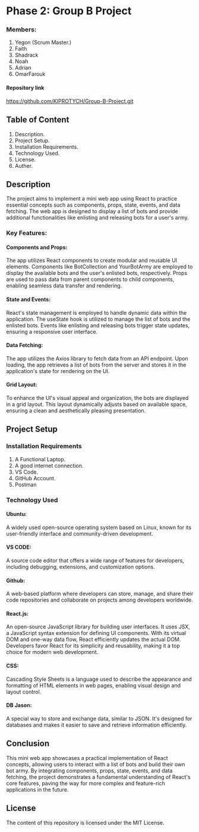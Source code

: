 # Phase 2: Group B Project

### Members:
1. Yegon (Scrum Master.)
2. Faith
3. Shadrack
4. Noah
5. Adrian
6. OmarFarouk

#### Repository link
https://github.com/KIPROTYCH/Group-B-Project.git


## Table of Content
1. Description.
2. Project Setup.
3. Installation Requirements.
4. Technology Used.
5. License.
6. Auther.

## Description

The project aims to implement a mini web app using React to practice essential concepts such as components, props, state, events, and data fetching. The web app is designed to display a list of bots and provide additional functionalities like enlisting and releasing bots for a user's army.

### Key Features:

#### Components and Props:
The app utilizes React components to create modular and reusable UI elements. Components like BotCollection and YourBotArmy are employed to display the available bots and the user's enlisted bots, respectively. Props are used to pass data from parent components to child components, enabling seamless data transfer and rendering.

#### State and Events:
React's state management is employed to handle dynamic data within the application. The useState hook is utilized to manage the list of bots and the enlisted bots. Events like enlisting and releasing bots trigger state updates, ensuring a responsive user interface.

#### Data Fetching:
The app utilizes the Axios library to fetch data from an API endpoint. Upon loading, the app retrieves a list of bots from the server and stores it in the application's state for rendering on the UI.

#### Grid Layout:
To enhance the UI's visual appeal and organization, the bots are displayed in a grid layout. This layout dynamically adjusts based on available space, ensuring a clean and aesthetically pleasing presentation.

## Project Setup

### Installation Requirements
1. A Functional Laptop.
2. A good internet connection.
3. VS Code.
4. GitHub Account.
5. Postman

### Technology Used

#### Ubuntu:
A widely used open-source operating system based on Linux, known for its user-friendly interface and community-driven development.

#### VS CODE:
A source code editor that offers a wide range of features for developers, including debugging, extensions, and customization options.

#### Github:
A web-based platform where developers can store, manage, and share their code repositories and collaborate on projects among developers worldwide.

#### React.js:
An open-source JavaScript library for building user interfaces. It uses JSX, a JavaScript syntax extension for defining UI components. With its virtual DOM and one-way data flow, React efficiently updates the actual DOM. Developers favor React for its simplicity and reusability, making it a top choice for modern web development.

#### CSS:
Cascading Style Sheets is a language used to describe the appearance and formatting of HTML elements in web pages, enabling visual design and layout control.

#### DB Jason:
A special way to store and exchange data, similar to JSON. It's designed for databases and makes it easier to save and retrieve information efficiently.


## Conclusion

This mini web app showcases a practical implementation of React concepts, allowing users to interact with a list of bots and build their own bot army. By integrating components, props, state, events, and data fetching, the project demonstrates a fundamental understanding of React's core features, paving the way for more complex and feature-rich applications in the future.

## License

The content of this repository is licensed under the MIT License.
